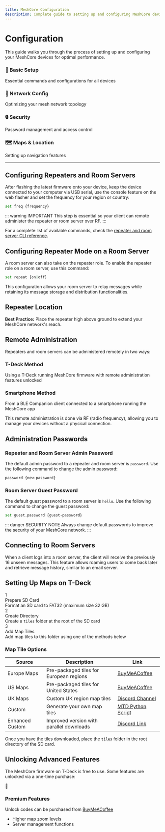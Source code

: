 ```yaml
---
title: MeshCore Configuration
description: Complete guide to setting up and configuring MeshCore devices
---
```


# Configuration <Badge type="tip" text="v1.5+" />

<div class="custom-block important">
  <p>This guide walks you through the process of setting up and configuring your MeshCore devices for optimal performance.</p>
</div>

<div class="grid-container">
  <div class="grid-item">
    <h3>🔧 Basic Setup</h3>
    <p>Essential commands and configurations for all devices</p>
  </div>
  <div class="grid-item">
    <h3>📡 Network Config</h3>
    <p>Optimizing your mesh network topology</p>
  </div>
  <div class="grid-item">
    <h3>🔒 Security</h3>
    <p>Password management and access control</p>
  </div>
  <div class="grid-item">
    <h3>🗺️ Maps & Location</h3>
    <p>Setting up navigation features</p>
  </div>
</div>

---

## Configuring Repeaters and Room Servers

After flashing the latest firmware onto your device, keep the device connected to your computer via USB serial, use the console feature on the web flasher and set the frequency for your region or country:

```bash
set freq {frequency}
```

::: warning IMPORTANT
This step is essential so your client can remote administer the repeater or room server over RF.
:::

For a complete list of available commands, check the [repeater and room server CLI reference](https://github.com/ripplebiz/MeshCore/wiki/Repeater-&-Room-Server-CLI-Reference).

## Configuring Repeater Mode on a Room Server

A room server can also take on the repeater role. To enable the repeater role on a room server, use this command:

```bash
set repeat {on|off}
```

This configuration allows your room server to relay messages while retaining its message storage and distribution functionalities.

## Repeater Location

<div class="custom-block tip">
  <p><strong>Best Practice:</strong> Place the repeater high above ground to extend your MeshCore network's reach.</p>
</div>

## Remote Administration

Repeaters and room servers can be administered remotely in two ways:

<div class="methods-container">
  <div class="method">
    <h3>T-Deck Method</h3>
    <p>Using a T-Deck running MeshCore firmware with remote administration features unlocked</p>
  </div>
  <div class="method">
    <h3>Smartphone Method</h3>
    <p>From a BLE Companion client connected to a smartphone running the MeshCore app</p>
  </div>
</div>

This remote administration is done via RF (radio frequency), allowing you to manage your devices without a physical connection.

## Administration Passwords

### Repeater and Room Server Admin Password

The default admin password to a repeater and room server is `password`. Use the following command to change the admin password:

```bash
password {new-password}
```

### Room Server Guest Password

The default guest password to a room server is `hello`. Use the following command to change the guest password:

```bash
set guest.password {guest-password}
```

::: danger SECURITY NOTE
Always change default passwords to improve the security of your MeshCore network.
:::

## Connecting to Room Servers

When a client logs into a room server, the client will receive the previously 16 unseen messages. This feature allows roaming users to come back later and retrieve message history, similar to an email server.

## Setting Up Maps on T-Deck

<div class="dark-steps-container">
  <div class="dark-step">
    <div class="dark-step-number">1</div>
    <div class="dark-step-content">
      <div class="dark-step-title">Prepare SD Card</div>
      <div class="dark-step-desc">Format an SD card to FAT32 (maximum size 32 GB)</div>
    </div>
  </div>
  <div class="dark-step">
    <div class="dark-step-number">2</div>
    <div class="dark-step-content">
      <div class="dark-step-title">Create Directory</div>
      <div class="dark-step-desc">Create a <code>tiles</code> folder at the root of the SD card</div>
    </div>
  </div>
  <div class="dark-step">
    <div class="dark-step-number">3</div>
    <div class="dark-step-content">
      <div class="dark-step-title">Add Map Tiles</div>
      <div class="dark-step-desc">Add map tiles to this folder using one of the methods below</div>
    </div>
  </div>
</div>

### Map Tile Options

| Source | Description | Link |
|--------|-------------|------|
| Europe Maps | Pre-packaged tiles for European regions | [BuyMeACoffee](https://buymeacoffee.com/ripplebiz/e/342543) |
| US Maps | Pre-packaged tiles for United States | [BuyMeACoffee](https://buymeacoffee.com/ripplebiz/e/342542) |
| UK Maps | Custom UK region map tiles | [Discord Channel](https://discord.com/channels/826570251612323860/1330643963501351004/1331346597367386224) |
| Custom | Generate your own map tiles | [MTD Python Script](https://github.com/fistulareffigy/MTD-Script) |
| Enhanced Custom | Improved version with parallel downloads | [Discord Link](https://discord.com/channels/826570251612323860/1330643963501351004/1338775811548905572) |

Once you have the tiles downloaded, place the `tiles` folder in the root directory of the SD card.

## Unlocking Advanced Features

The MeshCore firmware on T-Deck is free to use. Some features are unlocked via a one-time purchase:

<div class="feature-unlock">
  <div class="feature-image">🔑</div>
  <div class="feature-details">
    <h3>Premium Features</h3>
    <p>Unlock codes can be purchased from <a href="https://buymeacoffee.com/ripplebiz/e/249834">BuyMeACoffee</a></p>
    <ul>
      <li>Higher map zoom levels</li>
      <li>Server management functions</li>
    </ul>
  </div>
</div>
